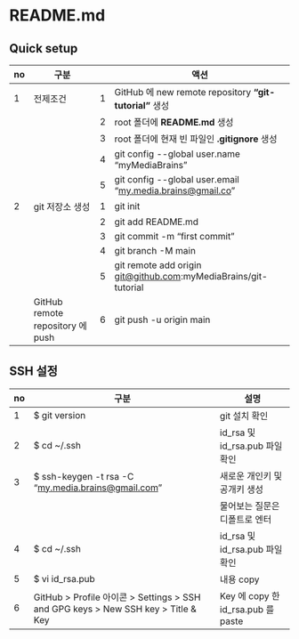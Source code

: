 # README.md

## Quick setup

| no   | 구분                             |      | 액션                                                         |
| ---- | -------------------------------- | ---- | ------------------------------------------------------------ |
| 1    | 전제조건                         | 1    | GitHub 에 new remote repository  **“git-tutorial”** 생성     |
|      |                                  | 2    | root 폴더에 **README.md**  생성                              |
|      |                                  | 3    | root 폴더에 현재 빈 파일인 **.gitignore** 생성               |
|      |                                  | 4    | git config \--global user.name “myMediaBrains”               |
|      |                                  | 5    | git config \--global user.email “my.media.brains@gmail.co”   |
| 2    | git 저장소 생성                  | 1    | git init                                                     |
|      |                                  | 2    | git add README.md                                            |
|      |                                  | 3    | git commit -m “first commit”                                 |
|      |                                  | 4    | git branch -M main                                           |
|      |                                  | 5    | git remote add origin git@github.com:myMediaBrains/git-tutorial |
|      | GitHub remote repository 에 push | 6    | git push -u origin main                                      |

## SSH 설정

| no   | 구분                                                         | 설명                               |
| ---- | ------------------------------------------------------------ | ---------------------------------- |
| 1    | $ git version                                                | git 설치 확인                      |
| 2    | $ cd ~/.ssh                                                  | id_rsa 및 id_rsa.pub 파일 확인     |
| 3    | $ ssh-keygen -t rsa -C “my.media.brains@gmail.com”           | 새로운 개인키 및 공개키 생성       |
|      |                                                              | 물어보는 질문은 디폴트로 엔터      |
| 4    | $ cd ~/.ssh                                                  | id_rsa 및 id_rsa.pub 파일 확인     |
| 5    | $ vi id_rsa.pub                                              | 내용 copy                          |
| 6    | GitHub > Profile 아이콘 > Settings > SSH and GPG keys > New SSH key > Title & Key | Key 에 copy 한 id_rsa.pub 를 paste |

